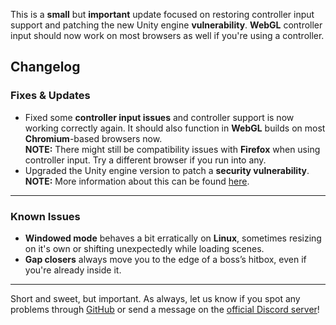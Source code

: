 This is a **small** but **important** update focused on restoring controller input support and patching the new Unity engine **vulnerability**. **WebGL** controller input should now work on most browsers as well if you're using a controller.

## Changelog

### Fixes & Updates

-   Fixed some **controller input issues** and controller support is now working correctly again. It should also function in **WebGL** builds on most **Chromium**-based browsers now.  
    <b>NOTE:</b> There might still be compatibility issues with **Firefox** when using controller input. Try a different browser if you run into any.
-   Upgraded the Unity engine version to patch a **security vulnerability**.
    <b>NOTE:</b> More information about this can be found [here](https://flatt.tech/research/posts/arbitrary-code-execution-in-unity-runtime/).

---

### Known Issues

-   **Windowed mode** behaves a bit erratically on **Linux**, sometimes resizing on it's own or shifting unexpectedly while loading scenes.
-   **Gap closers** always move you to the edge of a boss’s hitbox, even if you're already inside it.

---

Short and sweet, but important. As always, let us know if you spot any problems through [GitHub](https://github.com/susy-bakaa/ffxiv-raid-sim/issues) or send a message on the [official Discord server](https://discord.gg/wepQtPfC6D)!